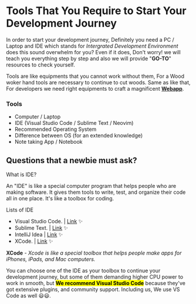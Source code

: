
<h1>Tools That You Require to Start Your Development Journey</h1>

In order to start your development journey, Definitely you need a PC / Laptop and IDE which stands for _Intergrated Development Environment_ does this sound overwhelm for you? Even if it does, Don't worry! we will teach you everything step by step and also we will provide "**GO-TO**" resources to check yourself. 

Tools are like equipments that you cannot work without them, For a Wood woker hand tools are necessary to continue to cut woods. Same as like that, For developers we need right equipments to craft a magnificent <b><a href="https://www.techtarget.com/searchsoftwarequality/definition/Web-application-Web-app">Webapp</a></b>.

<h3>Tools</h3>

- Computer / Laptop
- IDE (Visual Studio Code / Sublime Text / Neovim)
- Recommended Operating System
- Difference between OS (for an extended knowledge)
- Note taking App / Notebook

Questions that a newbie must ask? 
--
What is IDE? 

An "IDE" is like a special computer program that helps people who are making software. It gives them tools to write, test, and organize their code all in one place. It's like a toolbox for coding.

Lists of IDE
- Visual Studio Code. | [Link](https://code.visualstudio.com/) ✨
- Sublime Text. | [Link](https://www.sublimetext.com/) ✨
- IntelliJ Idea | [Link](https://www.jetbrains.com/idea/) ✨
- XCode. | [Link](https://developer.apple.com/xcode/) ✨

**XCode** - _Xcode is like a special toolbox that helps people make apps for iPhones, iPads, and Mac computers._ 

You can choose one of the IDE as your toolbox to continue your development journey, but some of them demanding higher CPU power to work in smooth, but <mark>**We recommend Visual Studio Code**</mark> because they've got extensive plugins, and community support. Including us, We use VS Code as well 😃😃. 

